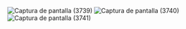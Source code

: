 ![Captura de pantalla (3739)](https://user-images.githubusercontent.com/104391221/194785973-5e1558b1-5cc1-4fe7-b8ba-20496e452fd1.png)
![Captura de pantalla (3740)](https://user-images.githubusercontent.com/104391221/194785976-6159daed-c8d0-4612-b84d-380e72afec91.png)
![Captura de pantalla (3741)](https://user-images.githubusercontent.com/104391221/194785978-ba35da37-5590-439d-89e2-3ef8a622f6f7.png)
